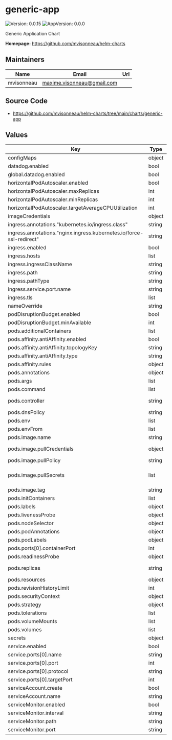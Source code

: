 # generic-app

![Version: 0.0.15](https://img.shields.io/badge/Version-0.0.15-informational?style=flat-square) ![AppVersion: 0.0.0](https://img.shields.io/badge/AppVersion-0.0.0-informational?style=flat-square)

Generic Application Chart

**Homepage:** <https://github.com/mvisonneau/helm-charts>

## Maintainers

| Name | Email | Url |
| ---- | ------ | --- |
| mvisonneau | <maxime.visonneau@gmail.com> |  |

## Source Code

* <https://github.com/mvisonneau/helm-charts/tree/main/charts/generic-app>

## Values

| Key | Type | Default | Description |
|-----|------|---------|-------------|
| configMaps | object | `{}` |  |
| datadog.enabled | bool | `false` |  |
| global.datadog.enabled | bool | `false` | inject datadog related labels/env variables |
| horizontalPodAutoscaler.enabled | bool | `false` |  |
| horizontalPodAutoscaler.maxReplicas | int | `2` |  |
| horizontalPodAutoscaler.minReplicas | int | `1` |  |
| horizontalPodAutoscaler.targetAverageCPUUtilization | int | `60` |  |
| imageCredentials | object | `{}` |  |
| ingress.annotations."kubernetes.io/ingress.class" | string | `"nginx"` |  |
| ingress.annotations."nginx.ingress.kubernetes.io/force-ssl-redirect" | string | `"true"` |  |
| ingress.enabled | bool | `false` |  |
| ingress.hosts | list | `[]` |  |
| ingress.ingressClassName | string | `""` |  |
| ingress.path | string | `"/"` |  |
| ingress.pathType | string | `"Prefix"` |  |
| ingress.service.port.name | string | `"http"` |  |
| ingress.tls | list | `[]` |  |
| nameOverride | string | `nil` | name of the chart/release to override 'generic-app' with |
| podDisruptionBudget.enabled | bool | `true` |  |
| podDisruptionBudget.minAvailable | int | `1` |  |
| pods.additionalContainers | list | `[]` |  |
| pods.affinity.antiAffinity.enabled | bool | `false` |  |
| pods.affinity.antiAffinity.topologyKey | string | `"kubernetes.io/hostname"` |  |
| pods.affinity.antiAffinity.type | string | `"hard"` |  |
| pods.affinity.rules | object | `{}` |  |
| pods.annotations | object | `{}` |  |
| pods.args | list | `[]` |  |
| pods.command | list | `[]` |  |
| pods.controller | string | `"deployment"` | controller used to schedule pods Can either be 'deployment', 'statefulset' or 'daemonset' |
| pods.dnsPolicy | string | `"ClusterFirst"` |  |
| pods.env | list | `[]` |  |
| pods.envFrom | list | `[]` |  |
| pods.image.name | string | `nil` | image repository/name |
| pods.image.pullCredentials | object | `{}` | Automatically create a secret with the credentials and use it Cannot be used in conjunction of image.pullSecrets |
| pods.image.pullPolicy | string | `"IfNotPresent"` | image pullPolicy |
| pods.image.pullSecrets | list | `[]` | Optional array of imagePullSecrets containing private registry credentials Ref: https://kubernetes.io/docs/tasks/configure-pod-container/pull-image-private-registry/ |
| pods.image.tag | string | `nil` | image tag |
| pods.initContainers | list | `[]` |  |
| pods.labels | object | `{}` |  |
| pods.livenessProbe | object | `{}` |  |
| pods.nodeSelector | object | `{}` |  |
| pods.podAnnotations | object | `{}` |  |
| pods.podLabels | object | `{}` |  |
| pods.ports[0].containerPort | int | `8080` |  |
| pods.readinessProbe | object | `{}` |  |
| pods.replicas | string | `nil` | amount of desired pod(s) replica(s) Ref: https://kubernetes.io/docs/concepts/workloads/controllers/deployment/#replicas |
| pods.resources | object | `{}` |  |
| pods.revisionHistoryLimit | int | `3` |  |
| pods.securityContext | object | `{}` |  |
| pods.strategy | object | `{}` |  |
| pods.tolerations | list | `[]` |  |
| pods.volumeMounts | list | `[]` |  |
| pods.volumes | list | `[]` |  |
| secrets | object | `{}` |  |
| service.enabled | bool | `true` |  |
| service.ports[0].name | string | `"http"` |  |
| service.ports[0].port | int | `80` |  |
| service.ports[0].protocol | string | `"TCP"` |  |
| service.ports[0].targetPort | int | `8080` |  |
| serviceAccount.create | bool | `false` | create a service account and associate it with the pods |
| serviceAccount.name | string | `"default"` | name of the service account to use (and potentially create) |
| serviceMonitor.enabled | bool | `false` |  |
| serviceMonitor.interval | string | `"30s"` |  |
| serviceMonitor.path | string | `"/metrics"` |  |
| serviceMonitor.port | string | `"metrics"` |  |

